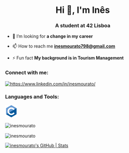<h1 align="center">Hi 👋, I'm Inês</h1>
<h3 align="center">A student at 42 Lisboa</h3>

- 🤝 I’m looking for **a change in my career**

- 📫 How to reach me **inesmourato798@gmail.com**

- ⚡ Fun fact **My background is in Tourism Management**

<h3 align="left">Connect with me:</h3>
<p align="left">
<a href="https://linkedin.com/in/https://www.linkedin.com/in/inesmourato/" target="blank"><img align="center" src="https://raw.githubusercontent.com/rahuldkjain/github-profile-readme-generator/master/src/images/icons/Social/linked-in-alt.svg" alt="https://www.linkedin.com/in/inesmourato/" height="30" width="40" /></a>
</p>

<h3 align="left">Languages and Tools:</h3>
<p align="left"> <a href="https://www.cprogramming.com/" target="_blank" rel="noreferrer"> <img src="https://raw.githubusercontent.com/devicons/devicon/master/icons/c/c-original.svg" alt="c" width="40" height="40"/> </a> </p>

<p><img align="center" src="https://github-readme-stats.vercel.app/api/top-langs?username=inesmourato&show_icons=true&locale=en&layout=compact" alt="inesmourato" /></p>

<p><img align="center" src="https://github-readme-streak-stats.herokuapp.com/?user=inesmourato&" alt="inesmourato" /></p>

[![inesmourato's GitHub | Stats](https://stats.quira.sh/inesmourato/github?theme=dark)](https://quira.sh?utm_source=widgets&utm_campaign=inesmourato)
